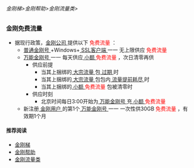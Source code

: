 ###### 金刚梯>金刚帮助>金刚流量类>
### 金刚免费流量

- 据现行政策，[金刚公司 ](https://github.com/a2zitpro/web/blob/master/a2zitpro.md)提供以下<font color="Red"> 免费流量 </font>：
  - [ 普通金刚号 ](https://github.com/a2zitpro/web/blob/master/singlepurposekkid.md)+Windows+[ SSL客户端 ](https://github.com/a2zitpro/web/blob/master/getSSLclientapp.md) 一一 无上限供应<font color="Red"> 免费流量 </font>
  - [ 万能金刚号 ](https://github.com/a2zitpro/web/blob/master/multipurposekkid.md) 一一 每天供应[ 小额 ](https://github.com/a2zitpro/web/blob/master/smallamountkkdatatraffic.md)<font color="Red"> 免费流量 </font>，次日清零再供
    - 供应前提
      - 当其上捆绑的[ 大宗流量 ](https://github.com/a2zitpro/web/blob/master/bulkkkdatatraffic.md)包[ 过期 ](https://github.com/a2zitpro/web/blob/master/kkdatatrafficexpired.md)时
      - 当其上捆绑的[ 大宗流量 ](https://github.com/a2zitpro/web/blob/master/bulkkkdatatraffic.md)包包内[ 流量提前耗尽 ](https://github.com/a2zitpro/web/blob/master/kkdatatrafficisexhaustedearly.md)时
      - 当其上捆绑的[ 小额 ](https://github.com/a2zitpro/web/blob/master/smallamountkkdatatraffic.md)<font color="Red"> 免费流量 </font>包被清零时
    - 供应时刻
      - 北京时间每日3:00开始为[ 万能金刚号 ](https://github.com/a2zitpro/web/blob/master/multipurposekkid.md)充[ 小额 ](https://github.com/a2zitpro/web/blob/master/smallamountkkdatatraffic.md)<font color="Red"> 免费流量 </font>
  - 新注册[ 金刚用户 ](https://github.com/a2zitpro/web/blob/master/kkuser.md)的第1个[ 万能金刚号 ](https://github.com/a2zitpro/web/blob/master/multipurposekkid.md) 一一 一次性供30GB<font color="Red"> 免费流量 </font>，有效期1个月

#### 推荐阅读
- [金刚梯](https://github.com/a2zitpro/web/blob/master/dlb.md)
- [金刚帮助](https://github.com/a2zitpro/web/blob/master/list_helpkkvpn.md)
- [金刚流量类](https://github.com/a2zitpro/web/blob/master/list_kkdatatraffic.md)
